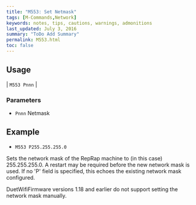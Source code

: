 ```yaml
---
title: "M553: Set Netmask" 
tags: [M-Commands,Network]
keywords: notes, tips, cautions, warnings, admonitions
last_updated: July 3, 2016
summary: "ToDo Add Summary"
permalink: M553.html
toc: false
---
```



## Usage ##

| `M553 Pnnn` |

### Parameters ###

+ `Pnnn` Netmask

## Example ##

+ `M553 P255.255.255.0`

Sets the network mask of the RepRap machine to (in this case) 255.255.255.0. A restart may be required before the new network mask is used. If no 'P' field is specified, this echoes the existing network mask configured.

DuetWifiFirmware versions 1.18 and earlier do not support setting the network mask manually.
